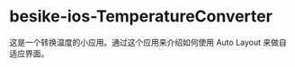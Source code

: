 besike-ios-TemperatureConverter
===============================

这是一个转换温度的小应用。通过这个应用来介绍如何使用 Auto Layout 来做自适应界面。

